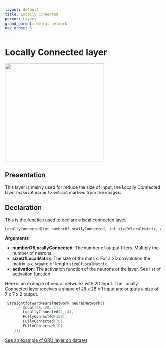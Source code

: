 ```yaml
---
layout: default
title: Locally Connected
parent: Layers
grand_parent: Neural network
nav_order: 5
---
```


# Locally Connected layer
<p>
    <img src="{{site.baseurl}}/assets/images/neural_network/locally_connected.gif" att="locally connected layer" width="320px" class="center"/>
</p>

## Presentation
This layer is mainly used for reduce the size of input, the Locally Connected layer makes it easier to extract markers from the images. 

## Declaration 
This is the function used to declare a local connected layer.
```cpp
LocallyConnected(int numberOfLocallyConnected, int sizeOfLocalMatrix, activation activation = activation::sigmoid);
```
**Arguments**
 * **numberOfLocallyConnected**: The number of output filters. Multiply the number of neurons.
 * **sizeOfLocalMatrix**: The size of the matrix. For a 2D convolution the matrix is a square of length `sizeOfLocalMatrix`.
 * **activation**: The activation function of the neurons of the layer. [See list of activation function]({{site.baseurl}}/layer/activation_functions.html)

 Here is an example of neural networks with 2D input. The Locally Connected layer receives a shape of 28 x 28 x 1 input and outputs a size of 7 x 7 x 2 output.
```cpp
 StraightforwardNeuralNetwork neuralNetwork({
        Input(28, 28, 1),
        LocallyConnected(2, 4),
        FullyConnected(150),
        FullyConnected(70),
        FullyConnected(10)
    });
```
[See an example of GRU layer on dataset]({{site.baseurl}}/examples/Wine.html)